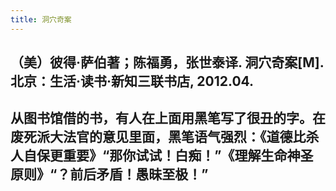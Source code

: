 ```yaml
---
title: 洞穴奇案
---
```


## （美）彼得·萨伯著；陈福勇，张世泰译. 洞穴奇案[M]. 北京：生活·读书·新知三联书店, 2012.04.
## 从图书馆借的书，有人在上面用黑笔写了很丑的字。在废死派大法官的意见里面，黑笔语气强烈：《道德比杀人自保更重要》“那你试试！白痴！”《理解生命神圣原则》“？前后矛盾！愚昧至极！”

